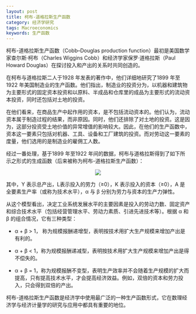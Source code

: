 ```yaml
---
layout: post
title: 柯布-道格拉斯生产函数
category: 经济学研究
tags: Macroeconomics
keywords: 生产函数
---
```



柯布-道格拉斯生产函数（Cobb–Douglas production function）最初是美国数学家查尔斯·柯布（Charles Wiggins Cobb）和经济学家保罗·道格拉斯（Paul Howard Douglas）在探讨投入和产出的关系时共同创造的。

在柯布与道格拉斯二人于1928 年发表的著作中，他们详细地研究了1899 年至1922 年美国制造业的生产函数。他们指出，制造业的投资分为，以机器和建筑物为主要形式的固定资本投资和以原料、半成品和仓库里的成品为主要形式的流动资本投资，同时还包括对土地的投资。

在他们看来，在商品生产中起作用的资本，是不包括流动资本的。他们认为，流动资本属于制造过程的结果，而非原因。同时，他们还排除了对土地的投资。这是因为，这部分投资受土地价值的异常增值的影响较大。因此，在他们的生产函数中，资本这一要素只包括对机器、工具、设备和工厂建筑的投资。而对劳动这一要素的度量，他们选用的是制造业的雇佣工人数。

经过一番处理，基于1899 年至1922 年间的数据，柯布与道格拉斯得到了如下所示之形式的生成函数（后来被称为柯布-道格拉斯生产函数）：

<p align="center">
<img src="https://fzuo.github.io/assets/img/cobb_func.png">
</p>

其中，Y 表示总产出，L表示投入的劳力（≥0），K 表示投入的资本（≥0），A 是全要素生产率（或称为技术水平），α 与 β 分别为劳力与资本的生产力弹性。

从这个模型看出，决定工业系统发展水平的主要因素是投入的劳动力数、固定资产和综合技术水平（包括经营管理水平、劳动力素质、引进先进技术等）。根据 α 和 β 的组合情况，它有三种类型：

- α + β > 1， 称为规模报酬递增型，表明按技术用扩大生产规模来增加产出是有利的。

- α + β < 1，称为规模报酬递减型，表明按技术用扩大生产规模来增加产出是得不偿失的。

- α + β = 1，称为规模报酬不变型，表明生产效率并不会随着生产规模的扩大而提高，只有提高技术水平，才会提高经济效益。例如，双倍的资本和劳力投入，只会得到双倍的产出。

柯布-道格拉斯生产函数是经济学中使用最广泛的一种生产函数形式，它在数理经济学与经济计量学的研究与应用中都具有重要的地位。

